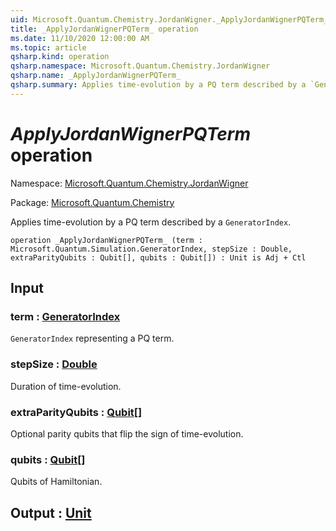 ```yaml
---
uid: Microsoft.Quantum.Chemistry.JordanWigner._ApplyJordanWignerPQTerm_
title: _ApplyJordanWignerPQTerm_ operation
ms.date: 11/10/2020 12:00:00 AM
ms.topic: article
qsharp.kind: operation
qsharp.namespace: Microsoft.Quantum.Chemistry.JordanWigner
qsharp.name: _ApplyJordanWignerPQTerm_
qsharp.summary: Applies time-evolution by a PQ term described by a `GeneratorIndex`.
---
```


# _ApplyJordanWignerPQTerm_ operation

Namespace: [Microsoft.Quantum.Chemistry.JordanWigner](xref:Microsoft.Quantum.Chemistry.JordanWigner)

Package: [Microsoft.Quantum.Chemistry](https://nuget.org/packages/Microsoft.Quantum.Chemistry)


Applies time-evolution by a PQ term described by a `GeneratorIndex`.

```qsharp
operation _ApplyJordanWignerPQTerm_ (term : Microsoft.Quantum.Simulation.GeneratorIndex, stepSize : Double, extraParityQubits : Qubit[], qubits : Qubit[]) : Unit is Adj + Ctl
```


## Input

### term : [GeneratorIndex](xref:Microsoft.Quantum.Simulation.GeneratorIndex)

`GeneratorIndex` representing a PQ term.


### stepSize : [Double](xref:microsoft.quantum.lang-ref.double)

Duration of time-evolution.


### extraParityQubits : [Qubit](xref:microsoft.quantum.lang-ref.qubit)[]

Optional parity qubits that flip the sign of time-evolution.


### qubits : [Qubit](xref:microsoft.quantum.lang-ref.qubit)[]

Qubits of Hamiltonian.



## Output : [Unit](xref:microsoft.quantum.lang-ref.unit)

